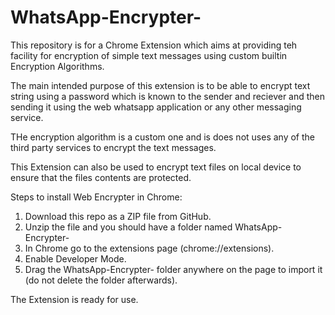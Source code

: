 # WhatsApp-Encrypter-
 
This repository is for a Chrome Extension which aims at providing teh facility for encryption of simple text messages using custom builtin Encryption Algorithms. 

The main intended purpose of this extension is to be able to encrypt text string using a password which is known to the sender and reciever and then sending it using the web whatsapp application or any other messaging service.

THe encryption algorithm is a custom one and is does not uses any of the third party services to encrypt the text messages.

This Extension can also be used to encrypt text files on local device to ensure that the files contents are protected.

Steps to install Web Encrypter in Chrome:

1.  Download this repo as a ZIP file from GitHub.
2.  Unzip the file and you should have a folder named WhatsApp-Encrypter-
3.  In Chrome go to the extensions page (chrome://extensions).
4.  Enable Developer Mode.
5.  Drag the WhatsApp-Encrypter- folder anywhere on the page to import it (do not delete the folder afterwards).

The Extension is ready for use.

